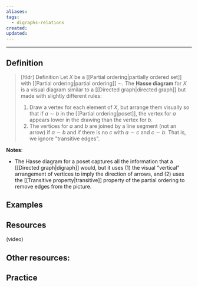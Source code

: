 ```yaml
---
aliases: 
tags:
  - digraphs-relations
created: 
updated:
---
```

---
## Definition 

> [!tldr] Definition
> Let $X$ be a [[Partial ordering|partially ordered set]] with [[Partial ordering|partial ordering]] $\sim$. The **Hasse diagram** for $X$ is a visual diagram similar to a [[Directed graph|directed graph]] but made with slightly different rules: 
> 
> 1. Draw a vertex for each element of $X$, but arrange them visually so that if $a \sim b$ in the [[Partial ordering|poset]], the vertex for $a$ appears lower in the drawing than the vertex for $b$. 
> 2. The vertices for $a$ and $b$ are joined by a line segment (not an arrow) if $a \sim b$ and if there is no $c$ with $a \sim c$ and $c \sim b$. That is, we ignore "transitive edges".  


**Notes**: 
- The Hasse diagram for a poset captures all the information that a [[Directed graph|digraph]] would, but it uses (1) the visual "vertical" arrangement of vertices to imply the direction of arrows, and (2) uses the [[Transitive property|transitive]] property of the partial ordering to remove edges from the picture. 

## Examples 




## Resources 

(video)

Other resources: 
- 

## Practice 
